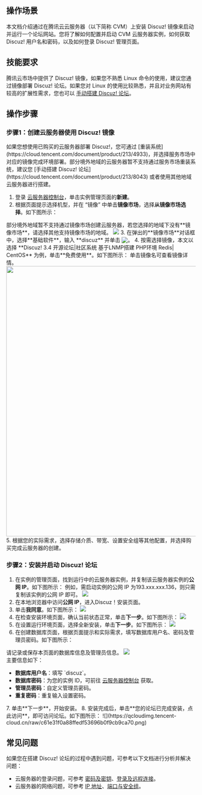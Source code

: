 ## 操作场景
本文档介绍通过在腾讯云云服务器（以下简称 CVM）上安装 Discuz! 镜像来启动并运行一个论坛网站。您将了解如何配置并启动 CVM 云服务器实例，如何获取 Discuz! 用户名和密码，以及如何登录 Discuz! 管理页面。


## 技能要求
腾讯云市场中提供了 Discuz! 镜像，如果您不熟悉 Linux 命令的使用，建议您通过镜像部署 Discuz! 论坛。如果您对 Linux 的使用比较熟悉，并且对业务网站有较高的扩展性需求，您也可以 [手动搭建 Discuz! 论坛](https://cloud.tencent.com/document/product/213/8043)。


## 操作步骤

### 步骤1：创建云服务器使用 Discuz! 镜像



<dx-alert infotype="notice" title="">
如果您想使用已购买的云服务器部署 Discuz!，您可通过 [重装系统](https://cloud.tencent.com/document/product/213/4933)，并选择服务市场中对应的镜像完成环境部署。部分境外地域的云服务器暂不支持通过服务市场重装系统，建议您 [手动搭建 Discuz! 论坛](https://cloud.tencent.com/document/product/213/8043) 或者使用其他地域云服务器进行搭建。
</dx-alert>


1. 登录 [云服务器控制台](https://console.cloud.tencent.com/cvm/index)，单击实例管理页面的**新建**。
2. 根据页面提示选择机型，并在 “镜像” 中单击**镜像市场**，选择**从镜像市场选择**。如下图所示：
<dx-alert infotype="notice" title="">
 部分境外地域暂不支持通过镜像市场创建云服务器，若您选择的地域下没有**镜像市场**，请选择其他支持镜像市场的地域。
</dx-alert>
<img src="https://qcloudimg.tencent-cloud.cn/raw/01b281841885cc44f2e9e2da139a68b2.png"/>
3. 在弹出的**镜像市场**对话框中，选择**基础软件**，输入 **discuz** 并单击 <img src="https://main.qcloudimg.com/raw/70c20e0ff30f88eef20d6b540d6ef804.png" style="margin:-3px 0px">。
4. 按需选择镜像，本文以选择 **Discuz! 3.4 开源论坛|社区系统 基于LNMP搭建 PHP环境 Redis| CentOS** 为例，单击**免费使用**。如下图所示：
<dx-alert infotype="explain" title="">
单击镜像名可查看镜像详情。
</dx-alert>
<img src="https://qcloudimg.tencent-cloud.cn/raw/429bd22bdb1091c8fcaf1d44e07699dc.png" style="width:718px"/>
5. 根据您的实际需求，选择存储介质、带宽、设置安全组等其他配置，并选择购买完成云服务器的创建。

### 步骤2：安装并启动 Discuz! 论坛
1. 在实例的管理页面，找到运行中的云服务器实例，并复制该云服务器实例的**公网 IP**。如下图所示：
例如，需启动实例的公网 IP 为193.xxx.xxx.136，则只需复制该实例的公网 IP 即可。
![](https://qcloudimg.tencent-cloud.cn/raw/5b07e76b65a60e6990d177f40af229d5.png)
2. 在本地浏览器中访问**公网 IP**，进入Discuz！安装页面。
3. 单击**我同意**。如下图所示：
![](https://qcloudimg.tencent-cloud.cn/raw/c25233ad2accabd42b8e814765820f03.png)
4. 在检查安装环境页面，确认当前状态正常，单击**下一步**。如下图所示：
![](https://qcloudimg.tencent-cloud.cn/raw/ecd2b765193fcde3a24b473d0c8e19f2.png)
5. 在设置运行环境页面，选择全新安装，单击**下一步**。如下图所示：
![](https://qcloudimg.tencent-cloud.cn/raw/68af477dd0b07078a850c8ec8151597e.png)
6. 在创建数据库页面，根据页面提示和实际需求，填写数据库用户名、密码及管理员密码。如下图所示：
<dx-alert infotype="notice" title="">
请记录或保存本页面的数据库信息及管理员信息。
</dx-alert>
<img src="https://qcloudimg.tencent-cloud.cn/raw/8a952e01a70ce950c288513f2013c271.png"/>
<br>主要信息如下：
<ul>
<li><b>数据库用户名</b>：填写 `discuz`。</li>
<li><b>数据库密码</b>：为您的实例 ID，可前往 <a href="https://console.cloud.tencent.com/cvm/instance">云服务器控制台</a> 获取。</li>
<li><b>管理员密码</b>：自定义管理员密码。</li>
<li><b>重复密码</b>：重复输入设置密码。</li>
</ul>
7. 单击**下一步**，开始安装。
8. 安装完成后，单击**您的论坛已完成安装，点此访问**，即可访问论坛。如下图所示：
![](https://qcloudimg.tencent-cloud.cn/raw/c61e31f0a88ffedf53696b0f9cb9ca70.png)


## 常见问题
如果您在搭建 Discuz! 论坛的过程中遇到问题，可参考以下文档进行分析并解决问题：
- 云服务器的登录问题，可参考 [密码及密钥](https://cloud.tencent.com/document/product/213/18120)、[登录及远程连接](https://cloud.tencent.com/document/product/213/17278)。
- 云服务器的网络问题，可参考 [IP 地址](https://cloud.tencent.com/document/product/213/17285)、[端口与安全组](https://cloud.tencent.com/document/product/213/2502)。


